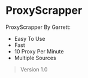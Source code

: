 # ProxyScrapper
ProxyScrapper By Garrett:
- Easy To Use
- Fast
- 10 Proxy Per Minute
- Multiple Sources
>Version 1.0
